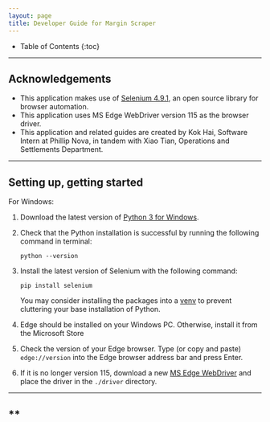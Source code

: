 ```yaml
---
layout: page
title: Developer Guide for Margin Scraper
---
```

* Table of Contents
{:toc}

--------------------------------------------------------------------------------------------------------------------
<div style="page-break-after: always;"></div>

## **Acknowledgements**

* This application makes use of [Selenium 4.9.1](https://www.selenium.dev/), an open source library for browser automation.
* This application uses MS Edge WebDriver version 115 as the browser driver.
* This application and related guides are created by Kok Hai, Software Intern at Phillip Nova, in tandem with Xiao Tian, Operations and Settlements Department.

--------------------------------------------------------------------------------------------------------------------

## **Setting up, getting started**
For Windows:
1. Download the latest version of [Python 3 for Windows](https://www.python.org/downloads/).
2. Check that the Python installation is successful by running the following command in terminal:
    
    `python --version`

3. Install the latest version of Selenium with the following command: 

    `pip install selenium`

   You may consider installing the packages into a [venv](https://docs.python.org/3/library/venv.html) to prevent cluttering your base installation of Python.
4. Edge should be installed on your Windows PC. Otherwise, install it from the Microsoft Store
5. Check the version of your Edge browser. Type (or copy and paste) `edge://version` into the Edge browser address bar and press Enter.
6. If it is no longer version 115, download a new [MS Edge WebDriver](https://developer.microsoft.com/en-us/microsoft-edge/tools/webdriver/) and place the driver in the `./driver` directory.
--------------------------------------------------------------------------------------------------------------------
<div style="page-break-after: always;"></div>

## **
